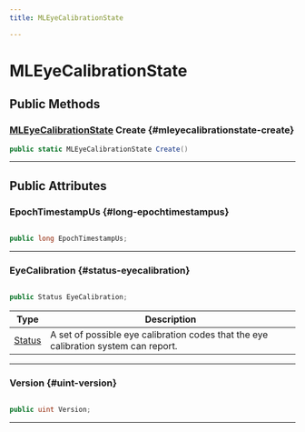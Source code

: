 ```yaml
---
title: MLEyeCalibrationState

---
```


# MLEyeCalibrationState










## Public Methods

### [MLEyeCalibrationState](/versioned_docs/version-22-Feb-2023/unity-api/api/UnityEngine.XR.MagicLeap/MLEyeCalibration/NativeBindings/UnityEngine.XR.MagicLeap.MLEyeCalibration.NativeBindings.MLEyeCalibrationState.md) Create {#mleyecalibrationstate-create}

```csharp
public static MLEyeCalibrationState Create()
```






-----------

## Public Attributes

### EpochTimestampUs {#long-epochtimestampus}

```csharp

public long EpochTimestampUs;

```






-----------

### EyeCalibration {#status-eyecalibration}

```csharp

public Status EyeCalibration;

```

| Type | Description  | 
|--|--|
| [Status](/versioned_docs/version-22-Feb-2023/unity-api/api/UnityEngine.XR.MagicLeap/MLEyeCalibration/UnityEngine.XR.MagicLeap.MLEyeCalibration.md#enums-status) | A set of possible eye calibration codes that the eye calibration system can report.  |





-----------

### Version {#uint-version}

```csharp

public uint Version;

```






-----------



